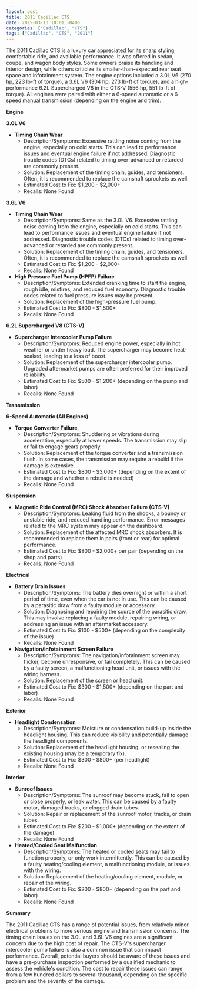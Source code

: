 ```yaml
---
layout: post
title: 2011 Cadillac CTS
date: 2025-03-13 10:01 -0400
categories: ["Cadillac", "CTS"]
tags: ["Cadillac", "CTS", "2011"]
---
```

The 2011 Cadillac CTS is a luxury car appreciated for its sharp styling, comfortable ride, and available performance. It was offered in sedan, coupe, and wagon body styles. Some owners praise its handling and interior design, while others criticize its smaller-than-expected rear seat space and infotainment system. The engine options included a 3.0L V6 (270 hp, 223 lb-ft of torque), a 3.6L V6 (304 hp, 273 lb-ft of torque), and a high-performance 6.2L Supercharged V8 in the CTS-V (556 hp, 551 lb-ft of torque). All engines were paired with either a 6-speed automatic or a 6-speed manual transmission (depending on the engine and trim).

**Engine**

**3.0L V6**

*   **Timing Chain Wear**
    *   Description/Symptoms: Excessive rattling noise coming from the engine, especially on cold starts. This can lead to performance issues and eventual engine failure if not addressed. Diagnostic trouble codes (DTCs) related to timing over-advanced or retarded are commonly present.
    *   Solution: Replacement of the timing chain, guides, and tensioners. Often, it is recommended to replace the camshaft sprockets as well.
    *   Estimated Cost to Fix: $1,200 - $2,000+
    *   Recalls: None Found

**3.6L V6**

*   **Timing Chain Wear**
    *   Description/Symptoms: Same as the 3.0L V6. Excessive rattling noise coming from the engine, especially on cold starts. This can lead to performance issues and eventual engine failure if not addressed. Diagnostic trouble codes (DTCs) related to timing over-advanced or retarded are commonly present.
    *   Solution: Replacement of the timing chain, guides, and tensioners. Often, it is recommended to replace the camshaft sprockets as well.
    *   Estimated Cost to Fix: $1,200 - $2,000+
    *   Recalls: None Found
*   **High Pressure Fuel Pump (HPFP) Failure**
    *   Description/Symptoms: Extended cranking time to start the engine, rough idle, misfires, and reduced fuel economy. Diagnostic trouble codes related to fuel pressure issues may be present.
    *   Solution: Replacement of the high-pressure fuel pump.
    *   Estimated Cost to Fix: $800 - $1,500+
    *   Recalls: None Found

**6.2L Supercharged V8 (CTS-V)**

*   **Supercharger Intercooler Pump Failure**
    *   Description/Symptoms: Reduced engine power, especially in hot weather or under heavy load. The supercharger may become heat-soaked, leading to a loss of boost.
    *   Solution: Replacement of the supercharger intercooler pump. Upgraded aftermarket pumps are often preferred for their improved reliability.
    *   Estimated Cost to Fix: $500 - $1,200+ (depending on the pump and labor)
    *   Recalls: None Found

**Transmission**

**6-Speed Automatic (All Engines)**

*   **Torque Converter Failure**
    *   Description/Symptoms: Shuddering or vibrations during acceleration, especially at lower speeds. The transmission may slip or fail to engage gears properly.
    *   Solution: Replacement of the torque converter and a transmission flush. In some cases, the transmission may require a rebuild if the damage is extensive.
    *   Estimated Cost to Fix: $800 - $3,000+ (depending on the extent of the damage and whether a rebuild is needed)
    *   Recalls: None Found

**Suspension**

*   **Magnetic Ride Control (MRC) Shock Absorber Failure (CTS-V)**
    *   Description/Symptoms: Leaking fluid from the shocks, a bouncy or unstable ride, and reduced handling performance. Error messages related to the MRC system may appear on the dashboard.
    *   Solution: Replacement of the affected MRC shock absorbers. It is recommended to replace them in pairs (front or rear) for optimal performance.
    *   Estimated Cost to Fix: $800 - $2,000+ per pair (depending on the shop and parts)
    *   Recalls: None Found

**Electrical**

*   **Battery Drain Issues**
    *   Description/Symptoms: The battery dies overnight or within a short period of time, even when the car is not in use. This can be caused by a parasitic draw from a faulty module or accessory.
    *   Solution: Diagnosing and repairing the source of the parasitic draw. This may involve replacing a faulty module, repairing wiring, or addressing an issue with an aftermarket accessory.
    *   Estimated Cost to Fix: $100 - $500+ (depending on the complexity of the issue)
    *   Recalls: None Found
*   **Navigation/Infotainment Screen Failure**
    *   Description/Symptoms: The navigation/infotainment screen may flicker, become unresponsive, or fail completely. This can be caused by a faulty screen, a malfunctioning head unit, or issues with the wiring harness.
    *   Solution: Replacement of the screen or head unit.
    *   Estimated Cost to Fix: $300 - $1,500+ (depending on the part and labor)
    *   Recalls: None Found

**Exterior**

*   **Headlight Condensation**
    *   Description/Symptoms: Moisture or condensation build-up inside the headlight housing. This can reduce visibility and potentially damage the headlight components.
    *   Solution: Replacement of the headlight housing, or resealing the existing housing (may be a temporary fix).
    *   Estimated Cost to Fix: $300 - $800+ (per headlight)
    *   Recalls: None Found

**Interior**

*   **Sunroof Issues**
    *   Description/Symptoms: The sunroof may become stuck, fail to open or close properly, or leak water. This can be caused by a faulty motor, damaged tracks, or clogged drain tubes.
    *   Solution: Repair or replacement of the sunroof motor, tracks, or drain tubes.
    *   Estimated Cost to Fix: $200 - $1,000+ (depending on the extent of the damage)
    *   Recalls: None Found
*   **Heated/Cooled Seat Malfunction**
    *   Description/Symptoms: The heated or cooled seats may fail to function properly, or only work intermittently. This can be caused by a faulty heating/cooling element, a malfunctioning module, or issues with the wiring.
    *   Solution: Replacement of the heating/cooling element, module, or repair of the wiring.
    *   Estimated Cost to Fix: $200 - $800+ (depending on the part and labor)
    *   Recalls: None Found

**Summary**

The 2011 Cadillac CTS has a range of potential issues, from relatively minor electrical problems to more serious engine and transmission concerns. The timing chain issues on the 3.0L and 3.6L V6 engines are a significant concern due to the high cost of repair. The CTS-V's supercharger intercooler pump failure is also a common issue that can impact performance. Overall, potential buyers should be aware of these issues and have a pre-purchase inspection performed by a qualified mechanic to assess the vehicle's condition. The cost to repair these issues can range from a few hundred dollars to several thousand, depending on the specific problem and the severity of the damage.

